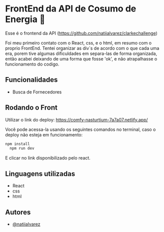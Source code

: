
# FrontEnd da API de Cosumo de Energia 🏦

Esse é o frontend da API (https://github.com/natiialvarez/clarkechallenge)

Foi meu primeiro contato com o React, css, e o html, em resumo com o proprio FrontEnd.
Tentei organizar as div`s de acordo com o que cada uma era, porem tive algumas dificuldades em separa-las de forma organizada, então acabei deixando de uma forma que fosse 'ok', e não atrapalhasse o funcionamento do codigo.




## Funcionalidades

- Busca de Fornecedores
## Rodando o Front

Utilizar o link do deploy:
https://comfy-nasturtium-7a7a07.netlify.app/ 

Você pode acessa-la usando os seguintes comandos no terminal, caso o deploy não esteja em funcionamento:

```bash
npm install
  npm run dev
```
E clicar no link disponibilizado pelo react.






## Linguagens utilizadas
- React
- css
- html
## Autores

- [@natiialvarez](https://github.com/natiialvarez)

